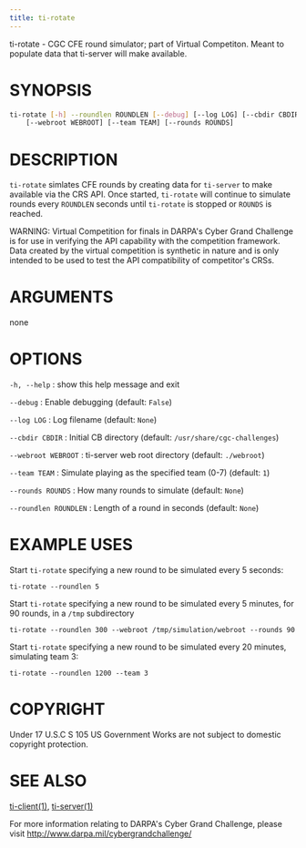 ```yaml
---
title: ti-rotate
---
```


ti-rotate - CGC CFE round simulator; part of Virtual Competiton.  Meant to populate data that ti-server will make available.

# SYNOPSIS

~~~ sh
ti-rotate [-h] --roundlen ROUNDLEN [--debug] [--log LOG] [--cbdir CBDIR]
	[--webroot WEBROOT] [--team TEAM] [--rounds ROUNDS]
~~~

# DESCRIPTION

`ti-rotate` simlates CFE rounds by creating data for `ti-server` to make available via the CRS API.  Once started, `ti-rotate` will continue to simulate rounds every `ROUNDLEN` seconds until `ti-rotate` is stopped or `ROUNDS` is reached.

WARNING: Virtual Competition for finals in DARPA's Cyber Grand Challenge is for use in verifying the API capability with the competition framework. Data created by the virtual competition is synthetic in nature and is only intended to be used to test the API compatibility of competitor's CRSs.

# ARGUMENTS

none

# OPTIONS

`-h, --help`
:  show this help message and exit

`--debug`
:  Enable debugging (default: `False`)

`--log LOG`
:  Log filename (default: `None`)

`--cbdir CBDIR`
:  Initial CB directory (default: `/usr/share/cgc-challenges`)

`--webroot WEBROOT`
:  ti-server web root directory (default: `./webroot`)

`--team TEAM`
:  Simulate playing as the specified team (0-7) (default: `1`)

`--rounds ROUNDS`
:  How many rounds to simulate (default: `None`)

`--roundlen ROUNDLEN`
:  Length of a round in seconds (default: `None`)


# EXAMPLE USES

Start `ti-rotate` specifying a new round to be simulated every 5 seconds:

	ti-rotate --roundlen 5

Start `ti-rotate` specifying a new round to be simulated every 5 minutes, for 90 rounds, in a `/tmp` subdirectory

	ti-rotate --roundlen 300 --webroot /tmp/simulation/webroot --rounds 90

Start `ti-rotate` specifying a new round to be simulated every 20 minutes, simulating team 3:

	ti-rotate --roundlen 1200 --team 3

# COPYRIGHT

Under 17 U.S.C S 105 US Government Works are not subject to domestic copyright protection.


# SEE ALSO
[ti-client(1)](/virtual-competition/ti-client/),
[ti-server(1)](/virtual-competition/ti-server/)

For more information relating to DARPA's Cyber Grand Challenge, please visit <http://www.darpa.mil/cybergrandchallenge/>
